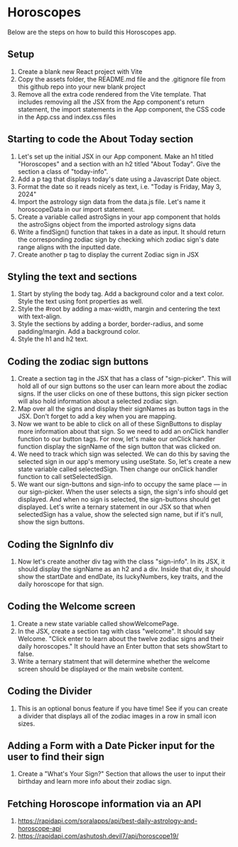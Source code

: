 # Horoscopes
Below are the steps on how to build this Horoscopes app. 

## Setup

1. Create a blank new React project with Vite
1. Copy the assets folder, the README.md file and the .gitignore file from this github repo into your new blank project
1. Remove all the extra code rendered from the Vite template. That includes removing all the JSX from the App component's return statement, the import statements in the App component, the CSS code in the App.css and index.css files

## Starting to code the About Today section

1. Let's set up the initial JSX in our App component. Make an h1 titled "Horoscopes" and a section with an h2 titled "About Today". Give the section a class of "today-info".
1. Add a p tag that displays today's date using a Javascript Date object. 
1. Format the date so it reads nicely as text, i.e. "Today is Friday, May 3, 2024"
1. Import the astrology sign data from the data.js file. Let's name it horoscopeData in our import statement.
2. Create a variable called astroSigns in your app component that holds the astroSigns object from the imported astrology signs data 
1. Write a findSign() function that takes in a date as input. It should return the corresponding zodiac sign by checking which zodiac sign's date range aligns with the inputted date. 
1. Create another p tag to display the current Zodiac sign in JSX

## Styling the text and sections
1. Start by styling the body tag. Add a background color and a text color. Style the text using font properties as well.
1. Style the #root by adding a max-width, margin and centering the text with text-align.
2. Style the sections by adding a border, border-radius, and some padding/margin. Add a background color.
3. Style the h1 and h2 text.

## Coding the zodiac sign buttons

1. Create a section tag in the JSX that has a class of "sign-picker". This will hold all of our sign buttons so the user can learn more about the zodiac signs. If the user clicks on one of these buttons, this sign picker section will also hold information about a selected zodiac sign.
1. Map over all the signs and display their signNames as button tags in the JSX. Don't forget to add a key when you are mapping. 
1. Now we want to be able to click on all of these SignButtons to display more information about that sign. So we need to add an onClick handler function to our button tags. For now, let's make our onClick handler function display the signName of the sign button that was clicked on.
1. We need to track which sign was selected. We can do this by saving the selected sign in our app's memory using useState. So, let's create a new state variable called selectedSign. Then change our onClick handler function to call setSelectedSign. 
1. We want our sign-buttons and sign-info to occupy the same place — in our sign-picker. When the user selects a sign, the sign's info should get displayed. And when no sign is selected, the sign-buttons should get displayed. Let's write a ternary statement in our JSX so that when selectedSign has a value, show the selected sign name, but if it's null, show the sign buttons.

## Coding the SignInfo div
1. Now let's create another div tag with the class "sign-info". In its JSX, it should display the signName as an h2 and a div. Inside that div, it should show the startDate and endDate, its luckyNumbers, key traits, and the daily horoscope for that sign.

## Coding the Welcome screen
1. Create a new state variable called showWelcomePage.  
2. In the JSX, create a section tag with class "welcome". It should say Welcome. "Click enter to learn about the twelve zodiac signs and their daily horoscopes." It should have an Enter button that sets showStart to false.
3. Write a ternary statment that will determine whether the welcome screen should be displayed or the main website content.

## Coding the Divider 
1. This is an optional bonus feature if you have time! See if you can create a divider that displays all of the zodiac images in a row in small icon sizes. 

## Adding a Form with a Date Picker input for the user to find their sign 
1. Create a "What's Your Sign?" Section that allows the user to input their birthday and learn more info about their zodiac sign. 

## Fetching Horoscope information via an API 
1. https://rapidapi.com/soralapps/api/best-daily-astrology-and-horoscope-api
2. https://rapidapi.com/ashutosh.devil7/api/horoscope19/
